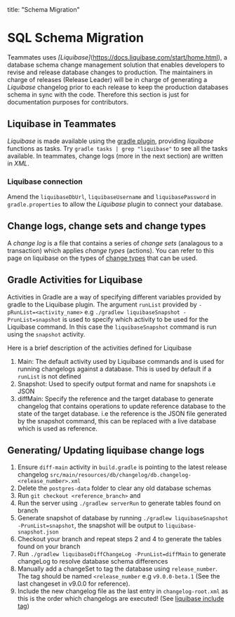 <frontmatter>
  title: "Schema Migration"
</frontmatter>

# SQL Schema Migration

Teammates uses _[Liquibase]_(https://docs.liquibase.com/start/home.html), a database schema change management solution that enables developers to revise and release database changes to production. The maintainers in charge of releases (Release Leader) will be in charge of generating a _Liquibase_ changelog prior to each release to keep the production databases schema in sync with the code. Therefore this section is just for documentation purposes for contributors.

## Liquibase in Teammates
_Liquibase_ is made available using the [gradle plugin](https://github.com/liquibase/liquibase-gradle-plugin), providing _liquibase_ functions as tasks. Try `gradle tasks | grep "liquibase"` to see all the tasks available. In teammates, change logs (more in the next section) are written in _XML_.

### Liquibase connection
Amend the `liquibaseDbUrl`, `liquibaseUsername` and `liquibasePassword` in `gradle.properties` to allow the _Liquibase_ plugin to connect your database.

## Change logs, change sets and change types
A _change log_ is a file that contains a series of _change sets_ (analagous to a transaction) which applies _change types_ (actions). You can refer to this page on liquibase on the types of [change types](https://docs.liquibase.com/change-types/home.html) that can be used.

## Gradle Activities for Liquibase
Activities in Gradle are a way of specifying different variables provided by gradle to the Liquibase plugin. The argument `runList` provided by `-pRunList=<activity_name>` e.g `./gradlew liquibaseSnapshot -PrunList=snapshot` is used to specify which activity to be used for the Liquibase command. In this case the `liquibaseSnapshot` command is run using the `snapshot` activity.

Here is a brief description of the activities defined for Liquibase
1. Main: The default activity used by Liquibase commands and is used for running changelogs against a database. This is used by default if a `runList` is not defined
2. Snapshot: Used to specify output format and name for snapshots i.e JSON
3. diffMain: Specify the reference and the target database to generate changelog that contains operations to update reference database to the state of the target database. i.e the reference is the JSON file generated by the snapshot command, this can be replaced with a live database which is used as reference.

## Generating/ Updating liquibase change logs
1. Ensure `diff-main` activity in `build.gradle` is pointing to the latest release changelog `src/main/resources/db/changelog/db.changelog-<release_number>.xml`
2. Delete the `postgres-data` folder to clear any old database schemas
3. Run `git checkout <reference_branch>` and 
4. Run the server using `./gradlew serverRun` to generate tables found on branch
5. Generate snapshot of database by running `./gradlew liquibaseSnapshot -PrunList=snapshot`, the snapshot will be output to `liquibase-snapshot.json`
6. Checkout your branch and repeat steps 2 and 4 to generate the tables found on your branch
7. Run `./gradlew liquibaseDiffChangeLog -PrunList=diffMain` to generate changeLog to resolve database schema differences
8. Manually add a changeSet to tag the database using `release_number`. The tag should be named `<release_number` e.g `v9.0.0-beta.1` (See the last changeset in v9.0.0 for reference).
9. Include the new changelog file as the last entry in `changelog-root.xml` as this is the order which changelogs are executed! (See [liquibase include tag](https://docs.liquibase.com/change-types/include.html))
